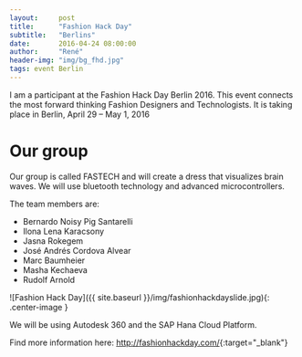 ```yaml
---
layout:     post
title:      "Fashion Hack Day"
subtitle:   "Berlins"
date:       2016-04-24 08:00:00
author:     "René"
header-img: "img/bg_fhd.jpg"
tags: event Berlin
---
```

I am a participant at the Fashion Hack Day Berlin 2016. 
This event connects the most forward thinking Fashion Designers and Technologists. It is taking place in Berlin, April 29 – May 1, 2016

# Our group
Our group is called FASTECH and will create a dress that visualizes brain waves. We will use bluetooth technology and advanced microcontrollers.

The team members are:
* Bernardo Noisy Pig Santarelli
* Ilona Lena Karacsony
* Jasna Rokegem
* José Andrés Cordova Alvear
* Marc Baumheier
* Masha Kechaeva
* Rudolf Arnold

![Fashion Hack Day]({{ site.baseurl }}/img/fashionhackdayslide.jpg){: .center-image }

We will be using Autodesk 360 and the SAP Hana Cloud Platform.

Find more information here: 
<http://fashionhackday.com/>{:target="_blank"}
